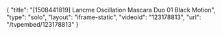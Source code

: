 {
    "title": "[1508441819] Lancme Oscillation Mascara Duo  01 Black Motion",
    "type": "solo",
    "layout": "iframe-static",
    "videoId": "123178813",
    "url": "\/tvpembed\/123178813"
}